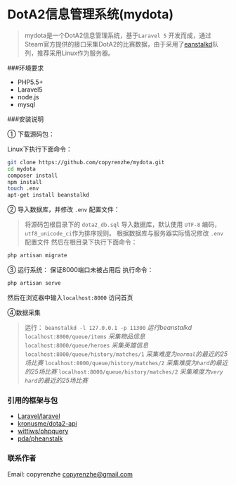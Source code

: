 # DotA2信息管理系统(mydota)

> mydota是一个DotA2信息管理系统，基于`Laravel 5` 开发而成，通过Steam官方提供的接口采集DotA2的比赛数据，由于采用了[eanstalkd](https://github.com/kr/beanstalkd)队列，推荐采用Linux作为服务器。

###环境要求
* PHP5.5+
* Laravel5
* node.js 
* mysql



###安装说明

① 下载源码包：

Linux下执行下面命令：

```bash
git clone https://github.com/copyrenzhe/mydota.git
cd mydota
composer install
npm install
touch .env
apt-get install beanstalkd
```
② 导入数据库，并修改 `.env` 配置文件：

>将源码包根目录下的 `dota2_db.sql` 导入数据库，默认使用 `UTF-8` 编码，`utf8_unicode_ci`作为排序规则。
根据数据库与服务器实际情况修改 `.env` 配置文件
然后在根目录下执行下面命令：
```bash
php artisan migrate
```
③ 运行系统：
保证8000端口未被占用后
执行命令：
```bash
php artisan serve
```
然后在浏览器中输入`localhost:8000` 访问首页

④数据采集
>运行：
`beanstalkd -l 127.0.0.1 -p 11300` 			*运行beanstalkd*
`localhost:8000/queue/items` 				*采集物品信息*
`localhost:8000/queue/heroes` 				*采集英雄信息*
`localhost:8000/queue/history/matches/1` 	*采集难度为`normal`的最近的25场比赛*
`localhost:8000/queue/history/matches/2` 	*采集难度为`hard`的最近的25场比赛*
`localhost:8000/queue/history/matches/2` 	*采集难度为`very hard`的最近的25场比赛*

### 引用的框架与包
* [Laravel/laravel](https://github.com/laravel/laravel)
* [kronusme/dota2-api](https://github.com/kronusme/dota2-api)
* [wittiws/phpquery](https://github.com/wittiws/phpquery)
* [pda/pheanstalk](https://github.com/pda/pheanstalk)

### 联系作者
Email: copyrenzhe <copyrenzhe@gmail.com>  
